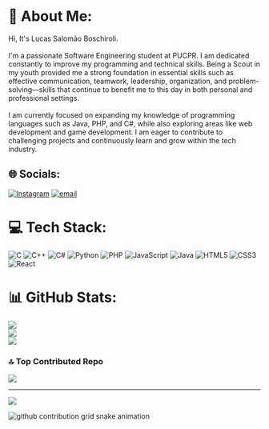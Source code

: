 # 💫 About Me:
Hi, It's Lucas Salomão Boschiroli.<br><br>I'm a passionate Software Engineering student at PUCPR. I am dedicated constantly to improve my programming and technical skills. Being a Scout in my youth provided me a strong foundation in essential skills such as effective communication, teamwork, leadership, organization, and problem-solving—skills that continue to benefit me to this day in both personal and professional settings.<br><br>I am currently focused on expanding my knowledge of programming languages such as Java, PHP, and C#, while also exploring areas like web development and game development. I am eager to contribute to challenging projects and continuously learn and grow within the tech industry.

## 🌐 Socials:
[![Instagram](https://img.shields.io/badge/Instagram-%23E4405F.svg?logo=Instagram&logoColor=white)](https://instagram.com/lucasboschiroli) [![email](https://img.shields.io/badge/Email-D14836?logo=gmail&logoColor=white)](mailto:lucasboschiroli2@gmail.com) 

# 💻 Tech Stack:
![C](https://img.shields.io/badge/c-%2300599C.svg?style=for-the-badge&logo=c&logoColor=white) ![C++](https://img.shields.io/badge/c++-%2300599C.svg?style=for-the-badge&logo=c%2B%2B&logoColor=white) ![C#](https://img.shields.io/badge/c%23-%23239120.svg?style=for-the-badge&logo=csharp&logoColor=white) ![Python](https://img.shields.io/badge/python-3670A0?style=for-the-badge&logo=python&logoColor=ffdd54) ![PHP](https://img.shields.io/badge/php-%23777BB4.svg?style=for-the-badge&logo=php&logoColor=white) ![JavaScript](https://img.shields.io/badge/javascript-%23323330.svg?style=for-the-badge&logo=javascript&logoColor=%23F7DF1E) ![Java](https://img.shields.io/badge/java-%23ED8B00.svg?style=for-the-badge&logo=openjdk&logoColor=white) ![HTML5](https://img.shields.io/badge/html5-%23E34F26.svg?style=for-the-badge&logo=html5&logoColor=white) ![CSS3](https://img.shields.io/badge/css3-%231572B6.svg?style=for-the-badge&logo=css3&logoColor=white) ![React](https://img.shields.io/badge/react-%2320232a.svg?style=for-the-badge&logo=react&logoColor=%2361DAFB)

# 📊 GitHub Stats:
![](https://github-readme-stats.vercel.app/api?username=lucasboschiroli&theme=dark&hide_border=false&include_all_commits=false&count_private=false)<br/>
![](https://nirzak-streak-stats.vercel.app/?user=lucasboschiroli&theme=dark&hide_border=false)<br/>
![](https://github-readme-stats.vercel.app/api/top-langs/?username=lucasboschiroli&theme=dark&hide_border=false&include_all_commits=false&count_private=false&layout=compact)

### 🔝 Top Contributed Repo
![](https://github-contributor-stats.vercel.app/api?username=lucasboschiroli&limit=5&theme=dark&combine_all_yearly_contributions=true)

---
[![](https://visitcount.itsvg.in/api?id=lucasboschiroli&icon=0&color=0)](https://visitcount.itsvg.in)

<picture align="center">
  <source media="(prefers-color-scheme: dark)" srcset="https://raw.githubusercontent.com/lucasboschiroli/lucasboschiroli/output/github-contribution-grid-snake-dark.svg">
  <source media="(prefers-color-scheme: light)" srcset="https://raw.githubusercontent.com/lucasboschiroli/lucasboschiroli/output/github-contribution-grid-snake.svg">
  <img align="center" alt="github contribution grid snake animation" src="https://raw.githubusercontent.com/lucasboschiroli/lucasboschiroli/output/github-contribution-grid-snake.svg">
</picture>
